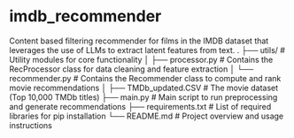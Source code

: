 # imdb_recommender
Content based filtering recommender for films in the IMDB dataset that leverages the use of LLMs to extract latent features from text.
.
├── utils/                  # Utility modules for core functionality
│   ├── processor.py        # Contains the RecProcessor class for data cleaning and feature extraction
│   └── recommender.py      # Contains the Recommender class to compute and rank movie recommendations
│
├── TMDb_updated.CSV        # The movie dataset (Top 10,000 TMDb titles)
├── main.py                 # Main script to run preprocessing and generate recommendations
├── requirements.txt        # List of required libraries for pip installation
└── README.md               # Project overview and usage instructions

